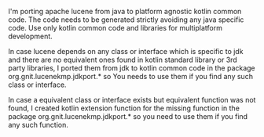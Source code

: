 I'm porting apache lucene from java to platform agnostic kotlin common code.
The code needs to be generated strictly avoiding any java specific code.
Use only kotlin common code and libraries for multiplatform development.

In case lucene depends on any class or interface which is specific to jdk and there are no equivalent ones found in kotlin standard library or 3rd party libraries, I ported them from jdk to kotlin common code in the package  org.gnit.lucenekmp.jdkport.* so You needs to use them if you find any such class or interface.

In case a equivalent class or interface exists but equivalent function was not found, I created kotlin extension function for the missing function in the package org.gnit.lucenekmp.jdkport.* so you need to use them if you find any such function. 
